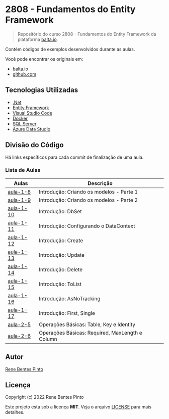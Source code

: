 # 2808 - Fundamentos do Entity Framework

> Repositório do curso 2808 - Fundamentos do Entity Framework da plataforma [balta.io](https://balta.io).

Contém códigos de exemplos desenvolvidos durante as aulas.

Você pode encontrar os originais em:

- [balta.io](https://balta.io/cursos/fundamentos-entity-framework)
- [github.com](https://github.com/balta-io/2808)

## Tecnologias Utilizadas

- [.Net](https://dotnet.microsoft.com/)
- [Entity Framework](https://docs.microsoft.com/pt-br/ef/)
- [Visual Studio Code](https://code.visualstudio.com)
- [Docker](https://www.docker.com)
- [SQL Server](https://www.microsoft.com/sql-server)
- [Azure Data Studio](https://docs.microsoft.com/sql/azure-data-studio)

## Divisão do Código

Há links específicos para cada commit de finalização de uma aula.

### Lista de Aulas

| Aulas                             | Descrição                                       |
| --------------------------------- | ----------------------------------------------- |
| [aula-1-8](../../commit/f149534)  | Introdução: Criando os modelos - Parte 1        |
| [aula-1-9](../../commit/1c28616)  | Introdução: Criando os modelos - Parte 2        |
| [aula-1-10](../../commit/faa58e0) | Introdução: DbSet                               |
| [aula-1-11](../../commit/9469ece) | Introdução: Configurando o DataContext          |
| [aula-1-12](../../commit/a6fedfd) | Introdução: Create                              |
| [aula-1-13](../../commit/e864058) | Introdução: Update                              |
| [aula-1-14](../../commit/81a6f09) | Introdução: Delete                              |
| [aula-1-15](../../commit/e24c278) | Introdução: ToList                              |
| [aula-1-16](../../commit/a3504ca) | Introdução: AsNoTracking                        |
| [aula-1-17](../../commit/91179f0) | Introdução: First, Single                       |
| [aula-2-5](../../commit/1dbd647)  | Operações Básicas: Table, Key e Identity        |
| [aula-2-6](../../commit/156920c)  | Operações Básicas: Required, MaxLength e Column |

## Autor

[Rene Bentes Pinto](http://github.com/renebentes)

## Licença

Copyright (c) 2022 Rene Bentes Pinto

Este projeto está sob a licença **MIT**. Veja o arquivo [LICENSE](LICENSE) para mais detalhes.
